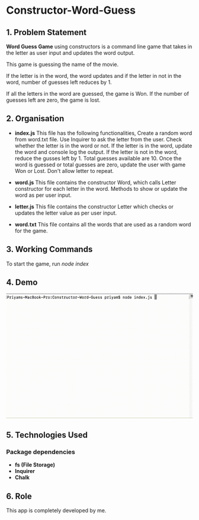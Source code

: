 # Constructor-Word-Guess

## 1. Problem Statement

**Word Guess Game** using constructors is a command line game that takes in the letter as user input and updates the word output.

This game is guessing the name of the movie.

If the letter is in the word, the word updates and if the letter in not in the word, number of guesses left reduces by 1.

If all the letters in the word are guessed, the game is Won.
If the number of guesses left are zero, the game is lost.

## 2. Organisation

* **index.js** This file has the following functionalities,
 Create a random word from word.txt file.
 Use Inquirer to ask the letter from the user.
 Check whether the letter is in the word or not.
 If the letter is in the word, update the word and console log the output.
 If the letter is not in the word, reduce the gusses left by 1. Total guesses available are 10.
 Once the word is guessed or total guesses are zero, update the user with game Won or Lost.
 Don't allow letter to repeat.

* **word.js** This file contains the constructor Word, which calls Letter constructor for each letter in the word. Methods to show or update the word as per user input.

* **letter.js** This file contains the constructor Letter which checks or updates the letter value as per user input.

* **word.txt** This file contains all the words that are used as a random word for the game.

## 3. Working Commands

To start the game, run *node index*

## 4. Demo

![CONSTRUCTOR-WORD-GUESS Demo](video/word-guess.gif)

## 5. Technologies Used

### Package dependencies

* **fs (File Storage)**
* **Inquirer**
* **Chalk**

## 6. Role

This app is completely developed by me.


